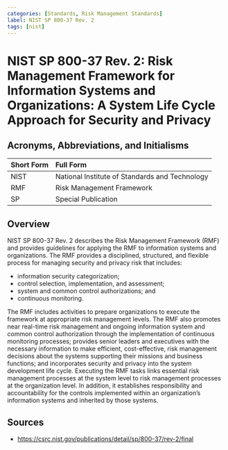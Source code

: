 ```yaml
---
categories: [Standards, Risk Management Standards]
label: NIST SP 800-37 Rev. 2
tags: [nist]
---
```


# NIST SP 800-37 Rev. 2: Risk Management Framework for Information Systems and Organizations: A System Life Cycle Approach for Security and Privacy

## Acronyms, Abbreviations, and Initialisms

Short Form | Full Form
:--- | :---
NIST | National Institute of Standards and Technology
RMF | Risk Management Framework
SP | Special Publication

## Overview

NIST SP 800-37 Rev. 2 describes the Risk Management Framework (RMF) and provides guidelines for applying the RMF to information systems and organizations. The RMF provides a disciplined, structured, and flexible process for managing security and privacy risk that includes:

- information security categorization;
- control selection, implementation, and assessment;
- system and common control authorizations; and
- continuous monitoring.

The RMF includes activities to prepare organizations to execute the framework at appropriate risk management levels. The RMF also promotes near real-time risk management and ongoing information system and common control authorization through the implementation of continuous monitoring processes; provides senior leaders and executives with the necessary information to make efficient, cost-effective, risk management decisions about the systems supporting their missions and business functions; and incorporates security and privacy into the system development life cycle. Executing the RMF tasks links essential risk management processes at the system level to risk management processes at the organization level. In addition, it establishes responsibility and accountability for the controls implemented within an organization’s information systems and inherited by those systems.

## Sources

- https://csrc.nist.gov/publications/detail/sp/800-37/rev-2/final